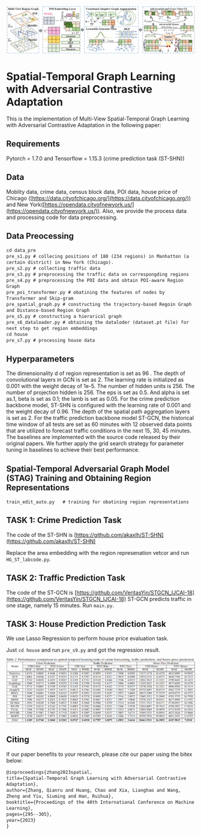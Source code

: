![Framework](./pictures/framework.png)

# Spatial-Temporal Graph Learning with Adversarial Contrastive Adaptation #
This is the implementation of Multi-View Spatial-Temporal Graph Learning with Adversarial Contrastive Adaptation in the following paper:

## Requirements ##
Pytorch = 1.7.0 and Tensorflow = 1.15.3 (crime prediction task (ST-SHN))

## Data ##
Moblity data, crime data, census block data, POI data, house price of Chicago ([https://data.cityofchicago.org/](https://data.cityofchicago.org/)) and New York([https://opendata.cityofnewyork.us/](https://opendata.cityofnewyork.us/)).
Also, we provide the process data and processing code for data preprocessing.

## Data Preocessing ##
    cd data_pre
    pre_s1.py # collecing positions of 180 (234 regions) in Manhatton (a certain district) in New York (Chicago).
    pre_s2.py # collecting traffic data
    pre_s3.py # preprocessing the traffic data on correspongding regions
    pre_s4.py # preprocessing the POI data and obtain POI-aware Region Graph
    pre_poi_transformer.py # obatining the features of nodes by Transformer and Skip-gram
    pre_spatial_graph.py # constructing the trajectory-based Regoin Graph and Distance-based Region Graph
    pre_s5.py # constructing a hierarical graph
    pre_s6_dataloader.py # obtaining the dataloder (dataset.pt file) for next step to get region embeddings
    cd house
    pre_s7.py # processing house data

## Hyperparameters ##
The dimensionality d of region representation is set as 96 . The depth of convolutional layers in GCN is set as 2. The learning rate is initialized as 0.001 with the weight decay of 1e-5. The number of hidden units is 256. The number of projection hidden is 256. The eps is set as 0.5. And alpha is set as.1, beta is set as 0.1; the lamb is set as 0.05. For the crime prediction backbone model, ST-SHN is configured with the learning rate of 0.001 and the weight decay of 0.96. The depth of the spatial path aggregation layers is set as 2. For the traffic prediction backbone model ST-GCN, the historical time window of all tests are set as 60 minutes with 12 observed data points that are utilized to forecast traffic conditions in the next 15, 30, 45 minutes. The baselines are implemented with the source code released by their original papers. We further apply the grid search strategy for parameter tuning in baselines to achieve their best performance. 

## Spatial-Temporal Adversarial Graph Model (STAG) Training and Obtaining Region Representations ##
    train_edit_auto.py   # training for obatining region representations

## TASK 1: Crime Prediction Task ##
The code of the ST-SHN is [https://github.com/akaxlh/ST-SHN](https://github.com/akaxlh/ST-SHN)

Replace the area embedding with the region represenation vetcor and run `HG_ST_labcode.py`.


## TASK 2:  Traffic Prediction Task ##
The code of the ST-GCN is [https://github.com/VeritasYin/STGCN_IJCAI-18](https://github.com/VeritasYin/STGCN_IJCAI-18)
ST-GCN predicts traffic in one stage, namely 15 minutes.
Run `main.py`.


## TASK 3: House Prediction Prediction Task ##
We use Lasso Regression to perform house price evaluation task.

Just `cd house` and run `pre_s9.py` and got the regression result.

![Prediction Results](./pictures/result.png)

## Citing ##
If our paper benefits to your research, please cite our paper using the bitex below:

    @inproceedings{zhang2023spatial,
    title={Spatial-Temporal Graph Learning with Adversarial Contrastive Adaptation},
    author={Zhang, Qianru and Huang, Chao and Xia, Lianghao and Wang, Zheng and Yiu, Siuming and Han, Ruihua},
    booktitle={Proceedings of the 40th International Conference on Machine Learning},
    pages={295--305},
    year={2023}
    }
